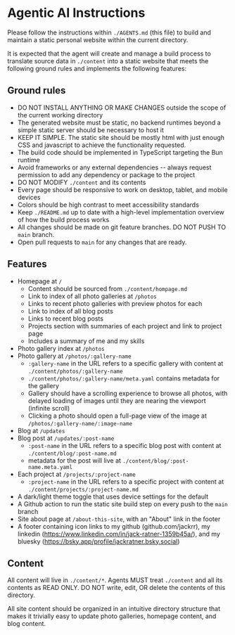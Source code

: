 # Agentic AI Instructions

Please follow the instructions within `./AGENTS.md` (this file) to build and maintain a static personal website within the current directory.

It is expected that the agent will create and manage a build process to translate source data in `./content` into a static website that meets the following ground rules and implements the following features:

## Ground rules

- DO NOT INSTALL ANYTHING OR MAKE CHANGES outside the scope of the current working directory
- The generated website must be static, no backend runtimes beyond a simple static server should be necessary to host it
- KEEP IT SIMPLE. The static site should be mostly html with just enough CSS and javascript to achieve the functionality requested.
- The build code should be implemented in TypeScript targeting the Bun runtime
- Avoid frameworks or any external dependencies -- always request permission to add any dependency or package to the project
- DO NOT MODIFY `./content` and its contents
- Every page should be responsive to work on desktop, tablet, and mobile devices
- Colors should be high contrast to meet accessibility standards
- Keep `./README.md` up to date with a high-level implementation overview of how the build process works
- All changes should be made on git feature branches. DO NOT PUSH TO `main` branch.
- Open pull requests to `main` for any changes that are ready.

## Features

- Homepage at `/`
  - Content should be sourced from `./content/hompage.md`
  - Link to index of all photo galleries at `/photos`
  - Links to recent photo galleries with preview photos for each
  - Link to index of all blog posts
  - Links to recent blog posts
  - Projects section with summaries of each project and link to project page
  - Includes a summary of me and my skills
- Photo gallery index at `/photos`
- Photo gallery at `/photos/:gallery-name`
  - `:gallery-name` in the URL refers to a specific gallery with content at `./content/photos/:gallery-name`
  - `./content/photos/:gallery-name/meta.yaml` contains metadata for the gallery
  - Gallery should have a scrolling experience to browse all photos, with delayed loading of images until they are nearing the viewport (infinite scroll)
  - Clicking a photo should open a full-page view of the image at `/photos/:gallery-name/:image-name`
- Blog at `/updates`
- Blog post at `/updates/:post-name`
  - `:post-name` in the URL refers to a specific blog post with content at `./content/blog/:post-name.md`
  - metadata for the post will live at `./content/blog/:post-name.meta.yaml`
- Each project at `/projects/:project-name`
  - `:project-name` in the URL refers to a specific project with content at `./content/projects/:project-name.md`
- A dark/light theme toggle that uses device settings for the default
- A Github action to run the static site build step on every push to the `main` branch
- Site about page at `/about-this-site`, with an "About" link in the footer
- A footer containing icon links to my github (github.com/jackrr), my linkedin (https://www.linkedin.com/in/jack-ratner-1359b45a/), and my bluesky (https://bsky.app/profile/jackratner.bsky.social)

## Content

All content will live in `./content/*`. Agents MUST treat `./content` and all its contents as READ ONLY. DO NOT write, edit, OR delete the contents of this directory.

All site content should be organized in an intuitive directory structure that makes it trivially easy to update photo galleries, homepage content, and blog content.
